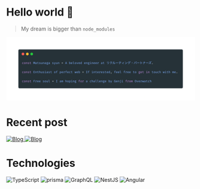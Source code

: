 # Hello world 👋

> My dream is bigger than `node_modules`

<img src="https://github.com/TERADA-DANTE/TERADA-DANTE/blob/main/profile.png?raw=true" alt="profile" >

# Recent post

<a href="https://dante.pw" target="_blank">
    <img alt="Blog" src="https://img.shields.io/badge/Checkout%20my%20blog-dante.pw-green">
</a>

<a href="https://note.com/_terada" target="_blank">
    <img alt="Blog" src="https://img.shields.io/badge/Checkout%20my%20note-_terada-blue">
</a>

# Technologies

<img alt="TypeScript" src="https://img.shields.io/badge/typescript%20-%23007ACC.svg?&style=for-the-badge&logo=typescript&logoColor=white"/> <img alt="prisma" src="https://img.shields.io/badge/prisma-36e581?style=for-the-badge&logo=prisma&logoColor=black"/> <img alt="GraphQL" src="https://img.shields.io/badge/GraphQl-E10098?style=for-the-badge&logo=graphql&logoColor=white"/> ![NestJS](https://img.shields.io/badge/nestjs-%23E0234E.svg?style=for-the-badge&logo=nestjs&logoColor=white)  <img alt="Angular" src="https://img.shields.io/badge/next.js-000000?style=for-the-badge&logo=nextdotjs&logoColor=white"/> 
